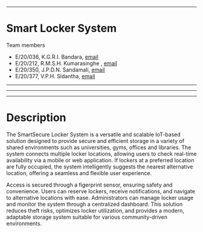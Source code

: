 ___
# Smart Locker System

Team members
-  E/20/036, K.G.R.I. Bandara, [email](mailto:e20036@eng.pdn.ac.lk)
-  E/20/212, R.M.S.H. Kumarasinghe , [email](mailto:e20212@eng.pdn.ac.lk)
-  E/20/350, J.P.D.N. Sandamali, [email](mailto:e20350@eng.pdn.ac.lk)
-  E/20/377, V.P.H. Sidantha, [email](mailto:e20377@eng.pdn.ac.lk)
---
___

___

# Description

The SmartSecure Locker System is a versatile and scalable IoT-based solution designed to provide secure and efficient storage in a variety of shared environments such as universities, gyms, offices and libraries. The system connects multiple locker locations, allowing users to check real-time availability via a mobile or web application. If lockers at a preferred location are fully occupied, the system intelligently suggests the nearest alternative location, offering a seamless and flexible user experience.

Access is secured through a figerprint sensor, ensuring safety and convenience. Users can reserve lockers, receive notifications, and navigate to alternative locations with ease. Administrators can manage locker usage and monitor the system through a centralized dashboard. This solution reduces theft risks, optimizes locker utilization, and provides a modern, adaptable storage system suitable for various community-driven environments.

